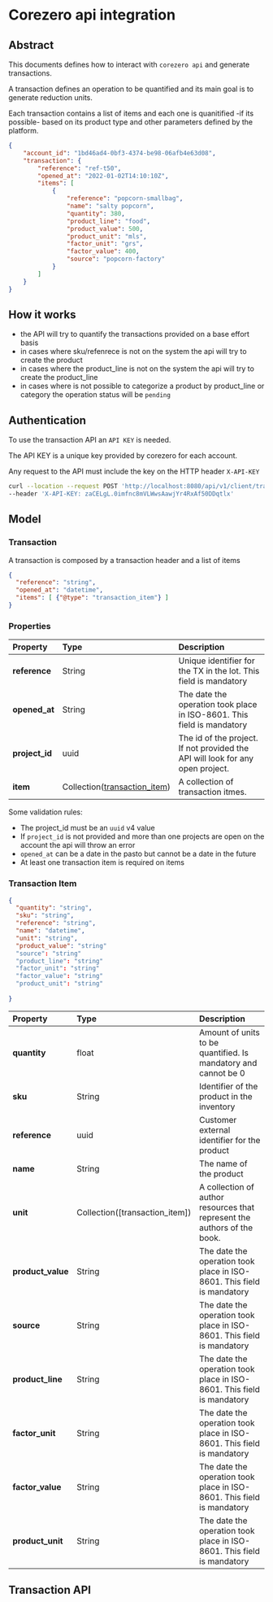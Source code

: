 # Corezero api integration 

## Abstract 

This documents defines how to interact with `corezero api` and generate transactions.

A transaction defines an operation to be quantified and its main goal is to generate reduction units. 

Each transaction contains a list of items and each one is quanitified -if its possible- 
based on its product type and other parameters defined by the platform. 


```json
{
    "account_id": "1bd46ad4-0bf3-4374-be98-06afb4e63d08",
    "transaction": {
        "reference": "ref-t50",
        "opened_at": "2022-01-02T14:10:10Z",
        "items": [
            {
                "reference": "popcorn-smallbag",
                "name": "salty popcorn",
                "quantity": 380,
                "product_line": "food",
                "product_value": 500,
                "product_unit": "mls",
                "factor_unit": "grs",
                "factor_value": 400,
                "source": "popcorn-factory"
            }
        ]
    }
}
```




## How it works 

- the API will try to quantify the transactions provided on a base effort basis
- in cases where sku/refenrece is not on the system the api will try to create the product
- in cases where the product_line is not on the system the api will try to create the product_line
- in cases where is not possible to categorize a product by product_line or category the operation status will be `pending` 



## Authentication

To use the transaction API an `API KEY` is needed.  

The API KEY is a unique key provided by corezero for each account. 

Any request to the API must include the key on the HTTP header `X-API-KEY` 

```bash
curl --location --request POST 'http://localhost:8080/api/v1/client/transaction' \
--header 'X-API-KEY: zaCELgL.0imfnc8mVLWwsAawjYr4RxAf50DDqtlx'
```

## Model 

### Transaction 
A transaction is composed by a transaction header and a list of items


<!-- { "blockType": "resource",
"@type": "transaction",
"optionalProperties": [] } -->
```json
{
  "reference": "string",
  "opened_at": "datetime",
  "items": [ {"@type": "transaction_item"} ]
}
```


### Properties

| Property | Type | Description |
|:---------|:-----|:------------|
| **reference**   | String | Unique identifier for the TX in the lot. This field is mandatory |
| **opened_at** | String | The date the operation took place in ISO-8601. This field is mandatory |
| **project_id**| uuid | The id of the project. If not provided the API will look for any open project.  | 
| **item** | Collection([transaction_item](#transaction-item)) | A collection of transaction itmes. |


Some validation rules: 
- The project_id must be an `uuid` v4 value
- If `project_id` is not provided and more than one projects are open on the account the api will throw an error
- `opened_at` can be a date in the pasto but cannot be a date in the future
- At least one transaction item is required on items


### Transaction Item

<!-- { "blockType": "resource",
"@type": "transaction_item",
"optionalProperties": [] } -->
```json
{
  "quantity": "string",
  "sku": "string",
  "reference": "string",
  "name": "datetime",
  "unit": "string",
  "product_value": "string"
  "source": "string"
  "product_line": "string"
  "factor_unit": "string"
  "factor_value": "string"
  "product_unit": "string"
  
}
```

| Property | Type | Description |
|:---------|:-----|:------------|
| **quantity**   | float | Amount of units to be quantified. Is mandatory and cannot be 0 |
| **sku** | String | Identifier of the product in the inventory |
| **reference**| uuid | Customer external identifier for the product | 
| **name** | String | The name of the product |
| **unit** | Collection([transaction_item]) | A collection of author resources that represent the authors of the book. |
| **product_value** | String | The date the operation took place in ISO-8601. This field is mandatory |
| **source** | String | The date the operation took place in ISO-8601. This field is mandatory |
| **product_line** | String | The date the operation took place in ISO-8601. This field is mandatory |
| **factor_unit** | String | The date the operation took place in ISO-8601. This field is mandatory |
| **factor_value** | String | The date the operation took place in ISO-8601. This field is mandatory |
| **product_unit** | String | The date the operation took place in ISO-8601. This field is mandatory |



## Transaction API 


